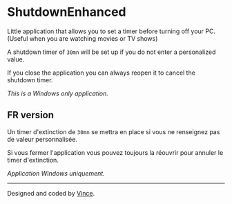 # ShutdownEnhanced

Little application that allows you to set a timer before turning off your PC. 
(Useful when you are watching movies or TV shows)

A shutdown timer of `30mn` will be set up if you do not enter a personalized value.

If you close the application you can always reopen it to cancel the shutdown timer.

*This is a Windows only application.*

## FR version

Un timer d'extinction de `30mn` se mettra en place si vous ne renseignez pas de valeur personnalisée.

Si vous fermer l'application vous pouvez toujours la réouvrir pour annuler le timer d'extinction.

*Application Windows uniquement.*

-----------------

Designed and coded by [Vince](https://github.com/VinceGusmini).
